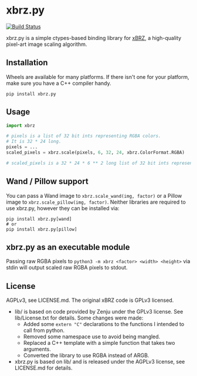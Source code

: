 # xbrz.py

[![Build Status](https://travis-ci.com/ioistired/xbrz.py.svg?branch=master)](https://travis-ci.org/iomintz/xbrz.py)

xbrz.py is a simple ctypes-based binding library for [xBRZ], a high-quality pixel-art image scaling algorithm.

## Installation

Wheels are available for many platforms. If there isn't one for your platform, make sure you have a C++ compiler handy.

```
pip install xbrz.py
```

## Usage

```py
import xbrz

# pixels is a list of 32 bit ints representing RGBA colors.
# It is 32 * 24 long.
pixels = ...
scaled_pixels = xbrz.scale(pixels, 6, 32, 24, xbrz.ColorFormat.RGBA)

# scaled_pixels is a 32 * 24 * 6 ** 2 long list of 32 bit ints representing the scaled image.
```

## Wand / Pillow support

You can pass a Wand image to `xbrz.scale_wand(img, factor)` or a Pillow image to `xbrz.scale_pillow(img, factor)`.
Neither libraries are required to use xbrz.py, however they can be installed via:

```
pip install xbrz.py[wand]
# or
pip install xbrz.py[pillow]
```

## xbrz.py as an executable module

Passing raw RGBA pixels to `python3 -m xbrz <factor> <width> <height>`
via stdin will output scaled raw RGBA pixels to stdout.

## License

AGPLv3, see LICENSE.md. The original xBRZ code is GPLv3 licensed.

- lib/ is based on code provided by Zenju under the GPLv3 license. See lib/License.txt for details.
  Some changes were made:
  - Added some `extern "C"` declarations to the functions I intended to call from python.
  - Removed some namespace use to avoid being mangled.
  - Replaced a C++ template with a simple function that takes two arguments.
  - Converted the library to use RGBA instead of ARGB.
- xbrz.py is based on lib/ and is released under the AGPLv3 license, see LICENSE.md for details.

[xbrz]: https://sourceforge.net/projects/xbrz/
